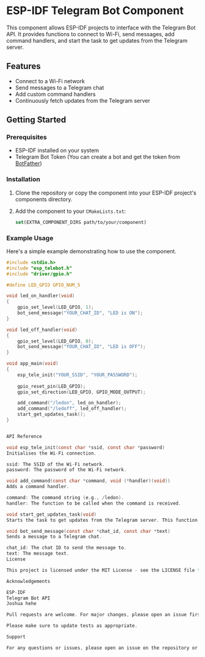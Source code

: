# ESP-IDF Telegram Bot Component

This component allows ESP-IDF projects to interface with the Telegram Bot API. It provides functions to connect to Wi-Fi, send messages, add command handlers, and start the task to get updates from the Telegram server.

## Features

- Connect to a Wi-Fi network
- Send messages to a Telegram chat
- Add custom command handlers
- Continuously fetch updates from the Telegram server

## Getting Started

### Prerequisites

- ESP-IDF installed on your system
- Telegram Bot Token (You can create a bot and get the token from [BotFather](https://core.telegram.org/bots#6-botfather))

### Installation

1. Clone the repository or copy the component into your ESP-IDF project's components directory.

2. Add the component to your `CMakeLists.txt`:

    ```cmake
    set(EXTRA_COMPONENT_DIRS path/to/your/component)
    ```

### Example Usage

Here's a simple example demonstrating how to use the component.

```c
#include <stdio.h>
#include "esp_telebot.h"
#include "driver/gpio.h"

#define LED_GPIO GPIO_NUM_5

void led_on_handler(void)
{
    gpio_set_level(LED_GPIO, 1);
    bot_send_message("YOUR_CHAT_ID", "LED is ON");
}

void led_off_handler(void)
{
    gpio_set_level(LED_GPIO, 0);
    bot_send_message("YOUR_CHAT_ID", "LED is OFF");
}

void app_main(void)
{
    esp_tele_init("YOUR_SSID", "YOUR_PASSWORD");
    
    gpio_reset_pin(LED_GPIO);
    gpio_set_direction(LED_GPIO, GPIO_MODE_OUTPUT);

    add_command("/ledon", led_on_handler);
    add_command("/ledoff", led_off_handler);
    start_get_updates_task();
}


API Reference

void esp_tele_init(const char *ssid, const char *password)
Initialises the Wi-Fi connection.

ssid: The SSID of the Wi-Fi network.
password: The password of the Wi-Fi network.

void add_command(const char *command, void (*handler)(void))
Adds a command handler.

command: The command string (e.g., /ledon).
handler: The function to be called when the command is received.

void start_get_updates_task(void)
Starts the task to get updates from the Telegram server. This function should be called after adding all command handlers.

void bot_send_message(const char *chat_id, const char *text)
Sends a message to a Telegram chat.

chat_id: The chat ID to send the message to.
text: The message text.
License

This project is licensed under the MIT License - see the LICENSE file for details.

Acknowledgements

ESP-IDF
Telegram Bot API
Joshua hehe

Pull requests are welcome. For major changes, please open an issue first to discuss what you would like to change.

Please make sure to update tests as appropriate.

Support

For any questions or issues, please open an issue on the repository or contact the maintainer.